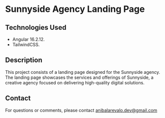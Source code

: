 # Sunnyside Agency Landing Page

## Technologies Used

- Angular 16.2.12.
- TailwindCSS.

## Description

This project consists of a landing page designed for the Sunnyside agency. The landing page showcases the services and offerings of Sunnyside, a creative agency focused on delivering high-quality digital solutions.

## Contact

For questions or comments, please contact [anibalarevalo.dev@gmail.com](mailto:anibalarevalo.dev@gmail.com)
